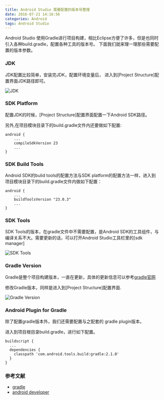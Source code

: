 ```yaml
---
title: Android Studio 需要配置的版本号整理
date: 2016-07-21 14:16:56
categories: Android
tags: Android Studio
---
```


Android Studio 使用Gradle进行项目构建，相比Eclipse方便了许多，但是也同时引入各种build.gradle，配置各种工具的版本号。
下面我们就来理一理那些需要配置的版本参数。

<!-- more -->

### JDK 

JDK配置比较简单，安装完JDK，配置环境变量后，
进入到[Project Structure]配置界面JDK路径即可。

![JDK](http://o7y1sf21i.bkt.clouddn.com/blog/005/lALOXzh4gs0Bfc0D1g_982_381.png)




### SDK Platform

配置JDK的时候，[Project Structure]配置界面配置一下Android SDK路径。

另外,在项目模块目录下的build.gradle文件内还要做如下配置:

```
android {
    ...
    compileSdkVersion 23
    ...
}
```


### SDK Build Tools

Android SDK的bulid tools的配置方法与SDK platform的配置方法一样，进入到项目模块目录下的build.gradle文件内做如下配置：


```
android {
    ...
    buildToolsVersion "23.0.3"
    ...
}
```

### SDK Tools

SDK Tools的版本，在gradle文件中不需要配置，是Android SDK的工具组件，与编译关系不大。需要更新的话，可以打开Android Studio工具栏里的[sdk manager]

![SDK Tools](http://o7y1sf21i.bkt.clouddn.com/blog/005/lALOXzh6Is0CzM0Few_1403_716.png)

### Gradle Version

Gradle是整个项目构建版本，一直在更新，具体的更新信息可以参考[gradle官网](https://docs.gradle.org)

修改Gradle版本，同样是进入到[Project Structure]配置界面.

![Gradle Version](http://o7y1sf21i.bkt.clouddn.com/blog/005/lALOXyEtXczizQUC_1282_226.png)


### Android Plugin for Gradle

除了配置gradle版本外，我们还需要配置与之配套的 gradle plugin版本。

进入到项目根目录build.gradle，进行如下配置。


```
buildscript {
  ...
  dependencies {
    classpath 'com.android.tools.build:gradle:2.1.0'
  }
}
```

### 参考文献

- [gradle](https://docs.gradle.org)
- [android developer](https://developer.android.com/studio/releases)






